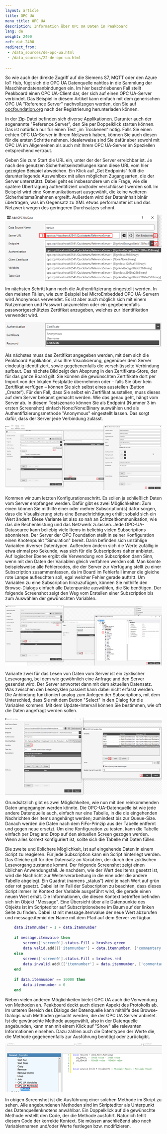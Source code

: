```yaml
---
layout: article
title: OPC UA
menu_title: OPC UA
description: Information über OPC UA Daten in Peakboard
lang: de
weight: 2400
ref: dat-2400
redirect_from: 
 - /data_sources/de-opc-ua.html
 - /data_sources/22-de-opc-ua.html
  
---
```


So wie auch der direkte Zugriff auf die Siemens S7, MQTT oder den Azure IoT Hub, fügt sich die OPC UA Datenquelle nahtlos in die Sammlung der Maschinendatenanbindungen ein. Im hier beschriebenen Fall stellt Peakboard einen OPC UA-Client dar, der sich auf einen OPC UA-Server verbindet. Das Beispiel in diesem Artikel kann einfach mit dem generischen OPC UA "Reference Server" nachvollzogen werden, den Sie auf [opcfoundation.org](https://opcfoundation.org/developer-tools/samples-and-tools-unified-architecture) nach der Registrierung herunterladen können.

In der Zip-Datei befinden sich diverse Applikationen. Darunter auch der sogenannte "Reference Server", den Sie per Doppelklick starten können. Das ist natürlich nur für einen Test „im Trockenen“ nötig. Falls Sie einen echten OPC UA-Server in Ihrem Netzwerk haben, können Sie auch diesen für die ersten Schritte nehmen. Idealerweise sind Sie dafür aber sowohl mit OPC UA im Allgemeinen als auch mit Ihrem OPC UA-Server im Speziellen entsprechend vertraut.

Geben Sie zum Start die URL ein, unter der der Server erreichbar ist. Je nach den genutzen Sicherheitseinstellungen kann diese URL vom hier gezeigten Beispiel abweichen. Ein Klick auf „Get Endpoints“ füllt die darunterliegende Auswahlbox mit allen möglichen Zugangsarten, die der Server unterstützt. Dabei geht es insbesondere um die Frage, wie die spätere Übertragung authentifiziert und/oder verschlüsselt werden soll. Im Beispiel wird eine Kommunikationsart ausgewählt, die keine weiteren Sicherheitsmaßnahmen ergreift. Außerdem wird der Dateninhalt binär übertragen, was im Gegensatz zu XML etwas performanter ist und das Netzwerk wegen des geringeren Durchsatzes schont.

![image_1](/assets/images/data-sources/opc-ua/data-source-opc-ua-01.png)

Im nächsten Schritt kann noch die Authentifizierung eingestellt werden. In den meisten Fällen, wie zum Beispiel bei MicroEmbedded OPC UA-Servern wird Anonymous verwendet. Es ist aber auch möglich sich mit einem Nutzernamen und Passwort anzumelden oder ein gegebenenfalls passwortgeschütztes Zertifikat anzugeben, welches zur Identifikation verwendet wird.

![image_1](/assets/images/data-sources/opc-ua/data-source-opc-ua-02.png)

Als nächstes muss das Zertifikat angegeben werden, mit dem sich die Peakboard Applikation, also Ihre Visualisierung, gegenüber dem Server eindeutig identifiziert, sowie gegebenenfalls die verschlüsselte Verbindung aufbaut. Das nächste Bild zeigt den Absprung in den Zertifikate-Store, der für das ganze Board gilt. Sie können die gewünschten Zertifikate dort per Import von der lokalen Festplatte übernehmen oder – falls Sie über kein Zertifikat verfügen – können Sie sich selbst eines ausstellen (Button „Create“). Für den Fall, dass Sie selbst ein Zertifikat ausstellen, muss dieses auf dem Server bekannt gemacht werden. Wie das genau geht, hängt vom Server ab. In diesem Testszenario können Sie als Endpoint (Nummer 3 im ersten Screenshot) einfach None:None:Binary auswählen und als Authentifizierungsmethode "Anonymous" eingestellt lassen. Das sorgt dafür, dass der Server jede Verbindung zulässt.

![image_1](/assets/images/data-sources/opc-ua/data-source-opc-ua-03.png)

Kommen wir zum letzten Konfigurationsschritt. Es sollen ja schließlich Daten vom Server empfangen werden. Dafür gibt es zwei Möglichkeiten: Zum einen können Sie mithilfe einer oder mehrer Subscription(s) dafür sorgen, dass die Visualisierung stets eine Benachrichtigung erhält sobald sich ein Wert ändert. Diese Variante ist also so nah an Echtzeitkommunikation, wie das die Rechenleistung und das Netzwerk zulassen. Jede OPC-UA-Datasource kann beliebig viele Items in beliebig vielen Subscriptions abonnieren. Der Server der OPC Foundation stellt in seiner Konfiguration einen Knotenpunkt "Simulation" bereit. Darin befinden sich unzählige Variablen diverser Datentypen. Außerdem ändern sich die Werte zufällig in etwa einmal pro Sekunde, was sich für die Subscriptions daher anbietet. Auf logischer Ebene ergibt die Verwendung von Subscription dann Sinn, wenn mit den Daten der Variablen gleich verfahren werden soll. Man könnte beispielsweise alle Fehlercodes, die der Server zur Verfügung stellt zu einer Subscription zusammenfassen, da im Board im Fehlerfall immer die gleiche rote Lampe aufleuchten soll, egal welcher Fehler gerade auftritt. Um Variablen zu eine Subscription hinzuzufügen, können Sie mithilfe den Browse-Dialogs einfach alle Datenpunkte auswählen, die Sie benötigen. Der folgende Screenshot zeigt den Weg vom Erstellen einer Subscription bis zum Auswählen der gewünschten Variablen.

![image_1](/assets/images/data-sources/opc-ua/data-source-opc-ua-04.png)

Variante zwei für das Lesen von Daten vom Server ist ein zyklischer Lesevorgang, bei dem wie gewöhnlich eine Anfrage and den Server gesendet wird. Der Server antwortet dann mit dem aktuellen Datensatz. Was zwischen den Lesezyklen passiert kann dabei nicht erfasst werden. Die Anbindung funktioniert analog zum Anlegen der Subscriptions, mit dem Unterschied, dass Sie mit dem Button "Select" in den Dialog für die Variablen kommen. Mit dem Update-Intervall können Sie bestimmen, wie oft die Daten angefragt werden sollen.

![image_1](/assets/images/data-sources/opc-ua/data-source-opc-ua-05.png)

Grundsätzlich gibt es zwei Möglichkeiten, wie nun mit den reinkommenden Daten umgegangen werden könnte. Die OPC-UA-Datenquelle ist wie jede andere Datenquelle auch, einfach nur eine Tabelle, in die die eingehenden Nachrichten der Items angehängt werden; zumindest bis zur Queue-Size. Danach werden die Daten nach dem FiFo-Prinzip aus der Tabelle entfernt und gegen neue ersetzt. Um eine Konfiguration zu testen, kann die Tabelle einfach per Drag and Drop auf den aktuellen Screen gezogen werden. Wenn alles korrekt konfiguriert ist, sollte sich die Tabelle mit Daten füllen.

Die zweite und üblichere Möglichkeit, ist auf eingehende Daten in einem Script zu reagieren. Für jede Subscription kann ein Script hinterlegt werden. Das Gleiche gilt für den Datensatz an Variablen, der durch den zyklischen Lesevorgang zustande kommt. Der folgende Screenshot zeigt einen üblichen Anwendungsfall. Je nachdem, wie der Wert des Items gesetzt ist, wird die Nachricht zur Weiterverarbeitung in die eine oder die andere Tabelle abgelegt. Ein Quadrat (namens „status“) wird je nach Wert auf grün oder rot gesetzt. Dabei ist im Fall der Subscription zu beachten, dass dieses Script immer im Kontext der Variable ausgeführt wird, die gerade einen neuen Wert erhät. Die Informationen, die diesen Kontext betreffen befinden sich im Objekt "Message". Eine Übersicht über alle Datenpunkte des Objekts ist im Scripteditor auf Subscriptionebene im Baum auf der linken Seite zu finden. Dabei ist mit message.itemvalue der neue Wert abzurufen und message.itemid der Name mit dem Pfad auf dem Server verfügbar.

```Lua
	data.itemnumber = 1 + data.itemnumber

	if message.itemvalue then
		screens['screen0'].status.Fill = brushes.green
		data.valid.add({['itemnumber'] = data.itemnumber, ['commentary'] = 'passed'})
	else
		screens['screen0'].status.Fill = brushes.red
		data.invalid.add({['itemnumber'] = data.itemnumber, ['commentary'] = 'failed'})
	end

	if data.itemnumber == 10000 then
		data.itemnumber = 0
	end
```

Neben vielen anderen Möglichkeiten bietet OPC UA auch die Verwendung von Methoden an. Peakboard deckt auch diesen Aspekt des Protokolls ab. Im unteren Bereich des Dialogs der Datenquelle kann mithilfe des Browse-Dialogs nach Methoden gesucht werden, die der OPC UA Server anbietet. Ist die gewünschte Methode ausgewählt, also in der Datenquelle angebunden, kann man mit einem Klick auf "Show" alle relevanten Informationen einsehen. Dazu zählen auch die Datentypen der Werte die, die Methode gegebenenfalls zur Ausführung benötigt oder zurückgibt.

![image_1](/assets/images/data-sources/opc-ua/data-source-opc-ua-06.png)

In obigen Screenshot ist die Ausführung einer solchen Methode im Skript zu sehen. Alle angebundenen Methoden sind im Skripteditor als Unterpunkt des Datenquellenknotens anwählbar. Ein Doppelklick auf die gewünschte Methode erstellt den Code, der die Methode ausführt. Natürlich fehlt diesem Code der korrekte Kontext. Sie müssen anschließend also noch Variablennamen und/oder Werte festlegen bzw. modifizieren.